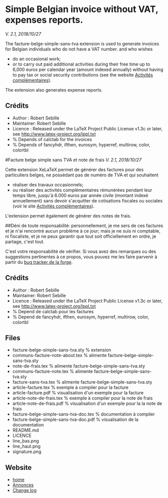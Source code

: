 # Simple Belgian invoice without VAT, expenses reports.
*V. 2.1, 2018/10/27*

The facture-belge-simple-sans-tva extension is used to generate invoices for Belgian individuals who do not have a VAT number. and who wishes 

- do an occasional work;
- or to carry out paid additional activities during their free time up to 6,000 euros per calendar year (amount indexed annually) without having to pay tax or social security contributions (see the website [Activités complémentaires](https://www.activitescomplementaires.be/fr/index.html)). 

The extension also generates expense reports.

## Crédits

- Author    : Robert Sebille
- Maintainer: Robert Sebille
- Licence   : Released under the LaTeX Project Public License v1.3c or later, see http://www.latex-project.org/lppl.txt
- % Depends of calctab for the invoices
- % Depends of fancyhdr, ifthen, eurosym, hyperref, multirow, color,  colortbl

#Facture belge simple sans TVA et note de frais
*V. 2.1, 2018/10/27*

Cette extension XeLaTeX permet de générer des factures pour des particuliers belges, ne possédant pas de numéro de TVA et qui souhaitent
 
- réaliser des travaux occasionnels;
- ou réaliser des activités complémentaires rémunérées pendant leur temps libre, jusqu'à 6.000 euros par année civile (montant indexé annuellement) sans devoir s'acquitter de cotisations fiscales ou sociales (voir le site [Activités complémentaires](https://www.activitescomplementaires.be/fr/index.html)). 

L'extension permet également de générer des notes de frais. 

##Déni de toute responsabilité: 
personnellement, je me sers de ces factures et je n'ai rencontré aucun problème à ce jour; mais je ne suis ni comptable, ni fiscaliste, et je ne peux garantir que tout soit officiellement en ordre, je partage, c'est tout. 

C'est votre responsabilité de vérifier. Si vous avez des remarques ou des suggestions pertinentes à ce propos, vous pouvez me les faire parvenir à partir du [bug tracker de la forge](https://gitlab.adullact.net/zenjo/factureBelgeSimpleSansTva/issues).

## Crédits

- Author    : Robert Sebille
- Maintainer: Robert Sebille
- Licence   : Released under the LaTeX Project Public License v1.3c or later, see http://www.latex-project.org/lppl.txt
- % Depend de calctab pour les factures
- % Depend de fancyhdr, ifthen, eurosym, hyperref, multirow, color,  colortbl

## Files

- facture-belge-simple-sans-tva.sty % extension
- communs-facture-note-about.tex % alimente facture-belge-simple-sans-tva.sty
- note-de-frais.tex % alimente facture-belge-simple-sans-tva.sty
- communs-facture-note.tex % alimente facture-belge-simple-sans-tva.sty
- facture-sans-tva.tex % alimente facture-belge-simple-sans-tva.sty
- article-facture.tex % exemple à compiler pour la facture
- article-facture.pdf % visualisation d'un exemple pour la facture
- article-note-de-frais.tex % exemple à compiler pour la note de frais
- article-note-de-frais.pdf % visualisation d'un exemple pour la la note de frais
- facture-belge-simple-sans-tva-doc.tex % documentation à compiler
- facture-belge-simple-sans-tva-doc.pdf % visualisation de la documentation
- README.md
- LICENCE
- line_bas.png
- line_haut.png
- signature.png

## Website
- [home](https://gitlab.adullact.net/zenjo/facture-belge-simple-sans-tva/wikis/home) 
- [Annonces](https://gitlab.adullact.net/zenjo/facture-belge-simple-sans-tva/wikis/Annonces)
- [Change log](https://gitlab.adullact.net/zenjo/facture-belge-simple-sans-tva/wikis/Change-log)


